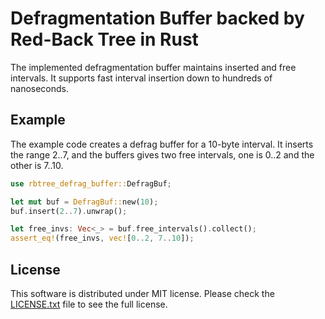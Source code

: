 # Defragmentation Buffer backed by Red-Back Tree in Rust

The implemented defragmentation buffer maintains inserted and free
intervals. It supports fast interval insertion down to hundreds of
nanoseconds.

## Example

The example code creates a defrag buffer for a 10-byte interval. It
inserts the range 2..7, and the buffers gives two free intervals, one
is 0..2 and the other is 7..10.

```rust
use rbtree_defrag_buffer::DefragBuf;

let mut buf = DefragBuf::new(10);
buf.insert(2..7).unwrap();

let free_invs: Vec<_> = buf.free_intervals().collect();
assert_eq!(free_invs, vec![0..2, 7..10]);
```


## License

This software is distributed under MIT license. Please check the
[LICENSE.txt](LICENSE.txt) file to see the full license.
